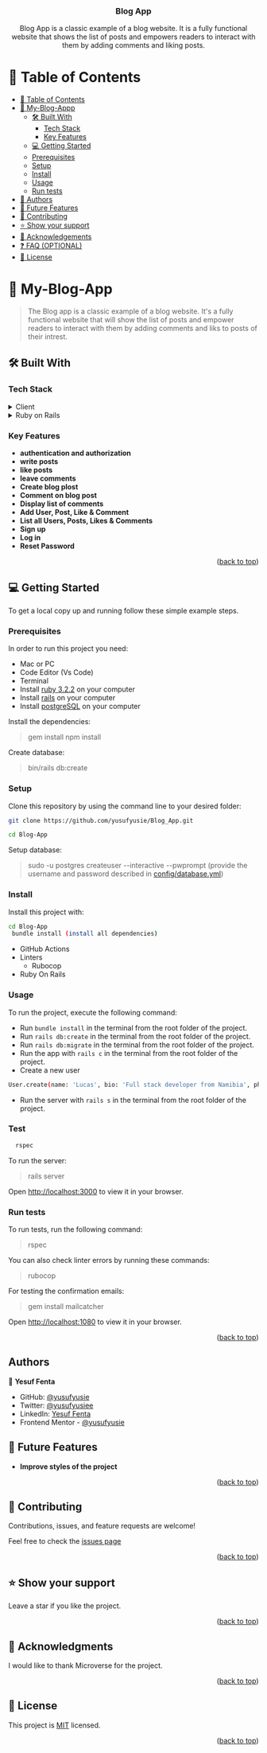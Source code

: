 <a name="readme-top"></a>

<h3 align="center"><b>Blog App</b></h3>

<p align="center">Blog App is a classic example of a blog website. It is a fully functional website that shows the list of posts and empowers readers to interact with them by adding comments and liking posts.</p>


# 📗 Table of Contents

- [📗 Table of Contents](#-table-of-contents)
- [📖 My-Blog-Appp ](#-My-Blog-App-)
  - [🛠 Built With](#built-with)
    - [Tech Stack ](#tech-stack-)
    - [Key Features ](#key-features-)
  - [💻 Getting Started ](#-getting-started-)
  - [Prerequisites](#prerequisites)
  - [Setup](#setup)
  - [Install](#install)
  - [Usage](#usage)
  - [Run tests](#run-tests)
- [👥 Authors](#authors)
- [🔭 Future Features](#future-features)
- [🤝 Contributing](#contributing)
- [⭐️ Show your support](#support)
- [🙏 Acknowledgements](#acknowledgements)
- [❓ FAQ (OPTIONAL)](#faq)
- [📝 License](#license)


# 📖 My-Blog-App <a name="about-project"></a>

> The Blog app is a classic example of a blog website. It's a fully functional website that will show the list of posts and empower readers to interact with them by adding comments and liks to posts of their intrest.


## 🛠 Built With <a name="built-with"></a>

### Tech Stack <a name="tech-stack"></a>

<details>
  <summary>Client</summary>
  <ul>
    <li><a href="https://developer.mozilla.org/ru/docs/Web/HTML">HTML</a></li>
    <li><a href="https://developer.mozilla.org/ru/docs/Web/CSS">CSS</a></li>
    <li><a href="https://react.dev/">React.js</a></li>
  </ul>
</details>

<details>
  <summary>Ruby on Rails</summary>
  <ul>
    <li><a href="https://ruby-doc.org/core-3.2.2/">Ruby</a></li>
  </ul>
    <ul>
    <li><a href="https://rubyonrails.org/core- 7.1.2/">Rails</a></li>
  </ul>
</details>

### Key Features <a name="key-features">

- **authentication and authorization**
- **write posts**
- **like posts**
- **leave comments**
- **Create blog plost**
- **Comment on blog post**
- **Display list of comments**
- **Add User, Post, Like & Comment**
- **List all Users, Posts, Likes & Comments**
- **Sign up**
- **Log in**
- **Reset Password**

<p align="right">(<a href="#readme-top">back to top</a>)</p>

## 💻 Getting Started <a name="getting-started"></a>

To get a local copy up and running follow these simple example steps.

### Prerequisites

In order to run this project you need:

- Mac or PC
- Code Editor (Vs Code)
- Terminal
- Install [ruby 3.2.2](https://www.ruby-lang.org/en/documentation/installation/) on your computer
- Install [rails](https://www.tutorialspoint.com/ruby-on-rails/rails-installation.htm#) on your computer
- Install [postgreSQL](https://www.postgresql.org/download/) on your computer

Install the dependencies:
> gem install
> npm install

Create database:
> bin/rails db:create

### Setup

Clone this repository by using the command line to your desired folder:  

```sh
git clone https://github.com/yusufyusie/Blog_App.git

cd Blog-App
```
Setup database:
> sudo -u postgres createuser --interactive --pwprompt
(provide the username and password described in [config/database.yml](./config/database.yml))

### Install

Install this project with:

```sh
cd Blog-App
 bundle install (install all dependencies)
```
- GitHub Actions
- Linters
  - Rubocop
- Ruby On Rails

### Usage

To run the project, execute the following command:

- Run `bundle install` in the terminal from the root folder of the project.
- Run `rails db:create` in the terminal from the root folder of the project.
- Run `rails db:migrate` in the terminal from the root folder of the project.
- Run the app with `rails c` in the terminal from the root folder of the project.
- Create a new user
```sh
User.create(name: 'Lucas', bio: 'Full stack developer from Namibia', photo: 'https://ca.slack-edge.com/T47CT8XPG-U03PBVD9PAS-26c072588661-512', posts_counter: 0)
```
- Run the server with `rails s` in the terminal from the root folder of the project.


### Test

```sh
  rspec
```

To run the server:
> rails server

Open [http://localhost:3000](http://localhost:3000) to view it in your browser.

### Run tests

To run tests, run the following command:
> rspec

You can also check linter errors by running these commands:
> rubocop

For testing the confirmation emails:
> gem install mailcatcher

Open [http://localhost:1080](http://localhost:1080) to view it in your browser.

<p align="right">(<a href="#readme-top">back to top</a>)</p>

## Authors <a name="authors"></a>

👤 **Yesuf Fenta**

- GitHub: [@yusufyusie](https://github.com/yusufyusie)
- Twitter: [@yusufyusiee](https://twitter.com/@yusufyusiee)
- LinkedIn: [Yesuf Fenta](https://www.linkedin.com/in/yusufyusie/)
- Frontend Mentor - [@yusufyusie](https://www.frontendmentor.io/profile/yusufyusie)


## 🔭 Future Features <a name="future-features"></a>

- **Improve styles of the project**

<p align="right">(<a href="#readme-top">back to top</a>)</p>


## 🤝 Contributing <a name="contributing"></a>

Contributions, issues, and feature requests are welcome!

Feel free to check the [issues page](https://github.com/yusufyusie/Blog_App/issues)


<p align="right">(<a href="#readme-top">back to top</a>)</p>


## ⭐️ Show your support <a name="support"></a>

Leave a star if you like the project.

<p align="right">(<a href="#readme-top">back to top</a>)</p>

## 🙏 Acknowledgments <a name="acknowledgements"></a>

I would like to thank Microverse for the project.

<p align="right">(<a href="#readme-top">back to top</a>)</p>

## 📝 License <a name="license"></a>

This project is [MIT](./LICENSE) licensed.

<p align="right">(<a href="#readme-top">back to top</a>)</p>
